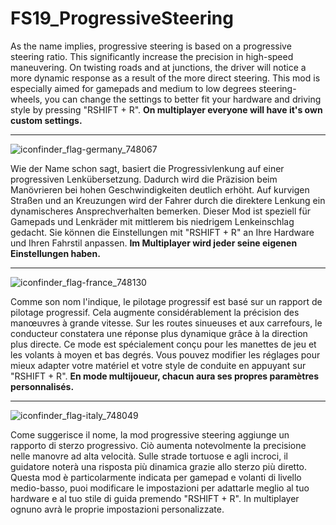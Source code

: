# FS19_ProgressiveSteering

As the name implies, progressive steering is based on a progressive steering ratio.
This significantly increase the precision in high-speed maneuvering.
On twisting roads and at junctions, the driver will notice a more dynamic response as a result of the more direct steering.
This mod is especially aimed for gamepads and medium to low degrees steering-wheels, you can change the settings to better fit your hardware and driving style by pressing "RSHIFT + R".
**On multiplayer everyone will have it's own custom settings.**

---
![iconfinder_flag-germany_748067](https://user-images.githubusercontent.com/7534621/114938948-08f06580-9e40-11eb-9bd9-cd9733f1c6bc.png)

Wie der Name schon sagt, basiert die Progressivlenkung auf einer progressiven Lenkübersetzung.
Dadurch wird die Präzision beim Manövrieren bei hohen Geschwindigkeiten deutlich erhöht.
Auf kurvigen Straßen und an Kreuzungen wird der Fahrer durch die direktere Lenkung ein dynamischeres Ansprechverhalten bemerken.
Dieser Mod ist speziell für Gamepads und Lenkräder mit mittlerem bis niedrigem Lenkeinschlag gedacht. Sie können die Einstellungen mit "RSHIFT + R" an Ihre Hardware und Ihren Fahrstil anpassen.
**Im Multiplayer wird jeder seine eigenen Einstellungen haben.**

---
![iconfinder_flag-france_748130](https://user-images.githubusercontent.com/7534621/114938931-02fa8480-9e40-11eb-84bb-b0c216000de9.png)  

Comme son nom l'indique, le pilotage progressif est basé sur un rapport de pilotage progressif.
Cela augmente considérablement la précision des manœuvres à grande vitesse.
Sur les routes sinueuses et aux carrefours, le conducteur constatera une réponse plus dynamique grâce à la direction plus directe.
Ce mode est spécialement conçu pour les manettes de jeu et les volants à moyen et bas degrés. Vous pouvez modifier les réglages pour mieux adapter votre matériel et votre style de conduite en appuyant sur "RSHIFT + R".
**En mode multijoueur, chacun aura ses propres paramètres personnalisés.**

---
![iconfinder_flag-italy_748049](https://user-images.githubusercontent.com/7534621/114938787-d3e41300-9e3f-11eb-9554-0e40597cec5d.png)

Come suggerisce il nome, la mod progressive steering aggiunge un rapporto di sterzo progressivo.
Ciò aumenta notevolmente la precisione nelle manovre ad alta velocità.
Sulle strade tortuose e agli incroci, il guidatore noterà una risposta più dinamica grazie allo sterzo più diretto.
Questa mod è particolarmente indicata per gamepad e volanti di livello medio-basso, puoi modificare le impostazioni per adattarle meglio al tuo hardware e al tuo stile di guida premendo "RSHIFT + R".
In multiplayer ognuno avrà le proprie impostazioni personalizzate.
